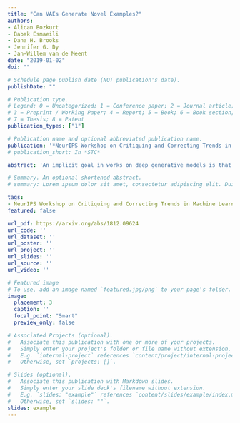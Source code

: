 ```yaml
---
title: "Can VAEs Generate Novel Examples?"
authors:
- Alican Bozkurt
- Babak Esmaeili
- Dana H. Brooks
- Jennifer G. Dy
- Jan-Willem van de Meent
date: "2019-01-02"
doi: ""

# Schedule page publish date (NOT publication's date).
publishDate: ""

# Publication type.
# Legend: 0 = Uncategorized; 1 = Conference paper; 2 = Journal article;
# 3 = Preprint / Working Paper; 4 = Report; 5 = Book; 6 = Book section;
# 7 = Thesis; 8 = Patent
publication_types: ["1"]

# Publication name and optional abbreviated publication name.
publication: '*NeurIPS Workshop on Critiquing and Correcting Trends in Machine Learning*'
# publication_short: In *STC*

abstract: 'An implicit goal in works on deep generative models is that such models should be able to generate novel examples that were not previously seen in the training data. In this paper, we investigate to what extent this property holds for widely employed variational autoencoder (VAE) architectures. VAEs maximize a lower bound on the log marginal likelihood, which implies that they will in principle overfit the training data when provided with a sufficiently expressive decoder. In the limit of an infinite capacity decoder, the optimal generative model is a uniform mixture over the training data. More generally, an optimal decoder should output a weighted average over the examples in the training data, where the magnitude of the weights is determined by the proximity in the latent space. This leads to the hypothesis that, for a sufficiently high capacity encoder and decoder, the VAE decoder will perform nearest-neighbor matching according to the coordinates in the latent space. To test this hypothesis, we investigate generalization on the MNIST dataset. We consider both generalization to new examples of previously seen classes, and generalization to the classes that were withheld from the training set. In both cases, we find that reconstructions are closely approximated by nearest neighbors for higher-dimensional parameterizations. When generalizing to unseen classes however, lower-dimensional parameterizations offer a clear advantage.'

# Summary. An optional shortened abstract.
# summary: Lorem ipsum dolor sit amet, consectetur adipiscing elit. Duis posuere tellus ac convallis placerat. Proin tincidunt magna sed ex sollicitudin condimentum.

tags:
- NeurIPS Workshop on Critiquing and Correcting Trends in Machine Learning
featured: false

url_pdf: https://arxiv.org/abs/1812.09624
url_code: ''
url_dataset: ''
url_poster: ''
url_project: ''
url_slides: ''
url_source: ''
url_video: ''

# Featured image
# To use, add an image named `featured.jpg/png` to your page's folder. 
image:
  placement: 3
  caption: ''
  focal_point: "Smart"
  preview_only: false

# Associated Projects (optional).
#   Associate this publication with one or more of your projects.
#   Simply enter your project's folder or file name without extension.
#   E.g. `internal-project` references `content/project/internal-project/index.md`.
#   Otherwise, set `projects: []`.

# Slides (optional).
#   Associate this publication with Markdown slides.
#   Simply enter your slide deck's filename without extension.
#   E.g. `slides: "example"` references `content/slides/example/index.md`.
#   Otherwise, set `slides: ""`.
slides: example
---
```

